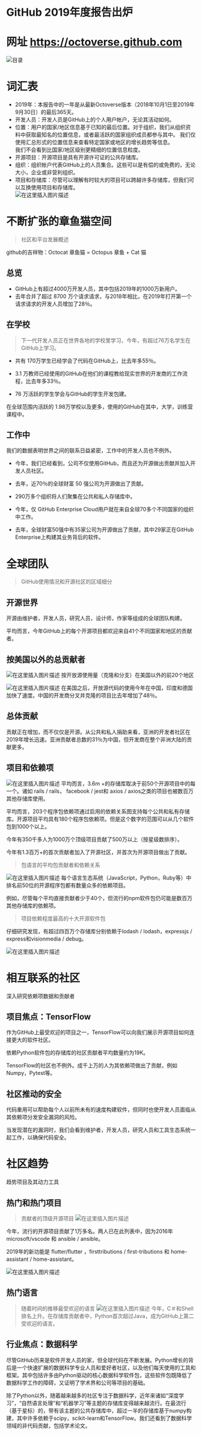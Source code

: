 # GitHub 2019年度报告出炉

#  网址  https://octoverse.github.com

![目录](https://img-blog.csdnimg.cn/20191107164603995.png?x-oss-process=image/watermark,type_ZmFuZ3poZW5naGVpdGk,shadow_10,text_aHR0cHM6Ly9ibG9nLmNzZG4ubmV0L3UwMTQxNzEwOTE=,size_16,color_FFFFFF,t_70)

# 词汇表

- 2019年：本报告中的一年是从最新Octoverse版本（2018年10月1日至2019年9月30日）的最后365天。
- 开发人员：开发人员是GitHub上的个人用户帐户，无论其活动如何。 
- 位置：用户的国家/地区信息基于已知的最后位置。对于组织，我们从组织资料中获取最知名的位置信息，或者最活跃的国家组织成员都参与其中。
  我们仅使用汇总形式的位置信息来查看特定国家或地区的增长趋势等信息。  
  我们不会看到比国家/地区级别更精细的位置信息粒度。   
- 开源项目：开源项目是具有开源许可证的公共存储库。   
- 组织：组织帐户代表GitHub上的人员集合。这些可以是有偿的或免费的，无论大小，企业或非营利组织。   
- 项目和存储库：尽管可以理解有时较大的项目可以跨越许多存储库，但我们可以互换使用项目和存储库。  
![在这里插入图片描述](https://img-blog.csdnimg.cn/20191107164641385.png?x-oss-process=image/watermark,type_ZmFuZ3poZW5naGVpdGk,shadow_10,text_aHR0cHM6Ly9ibG9nLmNzZG4ubmV0L3UwMTQxNzEwOTE=,size_16,color_FFFFFF,t_70)

# 不断扩张的章鱼猫空间

>社区和平台发展概述

github的吉祥物：Octocat 章鱼猫 = Octopus 章鱼 + Cat 猫


## 总览

- GitHub上有超过4000万开发人员，其中包括2019年的1000万新用户。
- 去年合并了超过 8700 万个请求请求，与2018年相比，在2019年打开第一个请求请求的开发人员增加了28％。


## 在学校

>下一代开发人员正在世界各地的学校里学习，今年，有超过76万名学生在GitHub上学习。

- 共有 170万学生已经学会了代码在GitHub上，比去年多55％。

- 3.1 万教师已经使用的GitHub在他们的课程教给现实世界的开发商的工作流程，比去年多33％。


- 76 万活跃的学生学会与GitHub的学生开发包建。


在全球范围内活跃的 1.98万学校以及更多，使用的GitHub在其中，大学，训练营课程中。

## 工作中

我们的数据表明世界之间的联系日益紧密，工作中的开发人员也不例外。

- 今年，我们已经看到，公司不仅使用GitHub，而且还为开源做出贡献并加入开发人员社区。

- 去年，近70％的全球财富 50 强公司为开源做出了贡献。


- 290万多个组织将人们聚集在公共和私人存储库中。

- 今年，仅 GitHub Enterprise Cloud用户就在来自全球70多个不同国家的组织中工作。

- 去年，全球财富50强中有35家公司为开源做出了贡献，其中29家正在GitHub Enterprise上构建其业务背后的软件。


# 全球团队

>GitHub使用情况和开源社区的区域细分

## 开源世界

开源由维护者，开发人员，研究人员，设计师，作家等组成的全球团队构建。

平均而言，今年GitHub上的每个开源项目都欢迎来自41个不同国家和地区的贡献者。


## 按美国以外的总贡献者
![在这里插入图片描述](https://img-blog.csdnimg.cn/20191107165911654.png?x-oss-process=image/watermark,type_ZmFuZ3poZW5naGVpdGk,shadow_10,text_aHR0cHM6Ly9ibG9nLmNzZG4ubmV0L3UwMTQxNzEwOTE=,size_16,color_FFFFFF,t_70)
按开放源使用量（克隆和分支）在美国以外的前20个地区


![在这里插入图片描述](https://img-blog.csdnimg.cn/20191107170033286.png?x-oss-process=image/watermark,type_ZmFuZ3poZW5naGVpdGk,shadow_10,text_aHR0cHM6Ly9ibG9nLmNzZG4ubmV0L3UwMTQxNzEwOTE=,size_16,color_FFFFFF,t_70)
在美国之后，开放源代码的使用今年在中国，印度和德国加快了速度。中国的开发商分叉并克隆的项目比去年增加了48％。



## 总体贡献

贡献正在增加，而不仅仅是开源。从公共和私人捐助来看，亚洲的开发者社区在2019年增长迅速。亚洲贡献者总数的31％为中国，但开发商在整个非洲大陆的贡献更多。


## 项目和依赖项
![在这里插入图片描述](https://img-blog.csdnimg.cn/20191107165448112.png?x-oss-process=image/watermark,type_ZmFuZ3poZW5naGVpdGk,shadow_10,text_aHR0cHM6Ly9ibG9nLmNzZG4ubmV0L3UwMTQxNzEwOTE=,size_16,color_FFFFFF,t_70)
平均而言，3.6m +的存储库取决于前50个开源项目中的每一个。诸如 rails / rails， facebook / jest和 axios / axios之类的项目也被数百万其他存储库使用。

平均而言，203个程序包依赖项通过启用的依赖关系图支持每个公共和私有存储库。开源项目平均具有180个程序包依赖项。但是这个数字的范围可以从几个软件包到1000个以上。

今年有350千多人为1000万个顶级项目贡献了500万以上（按星级数排序）。

今年有1.3百万+的首次贡献者加入了开源社区，并首次为开源项目做出了贡献。



>包语言的平均包贡献者和依赖关系

![在这里插入图片描述](https://img-blog.csdnimg.cn/20191107165509794.png?x-oss-process=image/watermark,type_ZmFuZ3poZW5naGVpdGk,shadow_10,text_aHR0cHM6Ly9ibG9nLmNzZG4ubmV0L3UwMTQxNzEwOTE=,size_16,color_FFFFFF,t_70)
每个语言生态系统（JavaScript，Python，Ruby等）中排名前50位的开源程序包都有数量众多的依赖项目。

例如，尽管每个平均直接贡献者少于40个，但流行的npm软件包仍可能是数百万其他存储库的依赖项。

>项目依赖程度最高的十大开源软件包

仔细研究发现，有超过四百万个存储库分别依赖于lodash / lodash，expressjs / express和visionmedia / debug。﻿

![在这里插入图片描述](https://img-blog.csdnimg.cn/20191107170513556.png?x-oss-process=image/watermark,type_ZmFuZ3poZW5naGVpdGk,shadow_10,text_aHR0cHM6Ly9ibG9nLmNzZG4ubmV0L3UwMTQxNzEwOTE=,size_16,color_FFFFFF,t_70)
# 相互联系的社区

深入研究依赖项数据和贡献者

## 项目焦点：TensorFlow

作为GitHub上最受欢迎的项目之一，TensorFlow可以向我们展示开源项目如何连接更大的软件社区。

依赖Python软件包的存储库的社区贡献者平均数量约为19K。

TensorFlow的社区也不例外。成千上万的人为其依赖项做出了贡献，例如Numpy，Pytest等。


## 社区推动的安全

代码重用可以帮助每个人以前所未有的速度构建软件，但同时也使开发人员面临从其依赖项分发安全漏洞的风险。

当发现潜在的漏洞时，我们会看到维护者，开发人员，研究人员和工具生态系统一起工作，以确保代码安全。


# 社区趋势

趋势项目及其动力工具

## 热门和热门项目

>贡献者的顶级开源项目
![在这里插入图片描述](https://img-blog.csdnimg.cn/20191107170354153.png?x-oss-process=image/watermark,type_ZmFuZ3poZW5naGVpdGk,shadow_10,text_aHR0cHM6Ly9ibG9nLmNzZG4ubmV0L3UwMTQxNzEwOTE=,size_16,color_FFFFFF,t_70)

今年，流行的开源项目贡献了1万多名。两人已在此列表中，因为2016年 microsoft/vscode 和 ansible / ansible。

2019年的新功能是  flutter/flutter ，firsttributions / first-tributions 和 home-assistant / home-assistant。

![在这里插入图片描述](https://img-blog.csdnimg.cn/2019110716561818.png?x-oss-process=image/watermark,type_ZmFuZ3poZW5naGVpdGk,shadow_10,text_aHR0cHM6Ly9ibG9nLmNzZG4ubmV0L3UwMTQxNzEwOTE=,size_16,color_FFFFFF,t_70)
## 热门语言

>随着时间的推移最受欢迎的语言
![在这里插入图片描述](https://img-blog.csdnimg.cn/20191107165731893.png?x-oss-process=image/watermark,type_ZmFuZ3poZW5naGVpdGk,shadow_10,text_aHR0cHM6Ly9ibG9nLmNzZG4ubmV0L3UwMTQxNzEwOTE=,size_16,color_FFFFFF,t_70)
今年，C＃和Shell排名上升。在存储库贡献者中，Python首次超过Java，成为GitHub上第二受欢迎的语言。

## 行业焦点：数据科学

尽管GitHub历来是软件开发人员的家，但全球代码在不断发展。Python增长的背后是一个快速扩展的数据科学专业人员和爱好者社区，以及他们每天使用的工具和框架。其中包括许多由Python驱动的核心数据科学软件包，这些软件包既降低了数据科学工作的障碍，又证明了学术界和公司等项目的基础。

除了Python以外，随着越来越多的社区专注于数据科学，近年来诸如“深度学习”，“自然语言处理”和“机器学习”等主题的存储库变得越来越流行。在最流行（基于星标）的，带有该主题的公共存储库中，超过一半的存储库基于numpy构建，其中许多依赖于scipy，scikit-learn和TensorFlow。我们还看到了数据科学领域的非代码贡献，包括学术论文。
